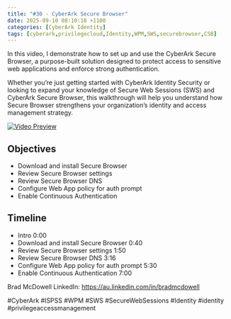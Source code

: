 ```yaml
---
title: "#30 - CyberArk Secure Browser"
date: 2025-09-10 08:10:10 +1100
categories: [CyberArk Identity]
tags: [cyberark,privilegecloud,Identity,WPM,SWS,securebrowser,CSB]     # TAG names should always be lowercase
---
```

In this video, I demonstrate how to set up and use the CyberArk Secure Browser, a purpose-built solution designed to protect access to sensitive web applications and enforce strong authentication.

Whether you’re just getting started with CyberArk Identity Security or looking to expand your knowledge of Secure Web Sessions (SWS) and CyberArk Secure Browser, this walkthrough will help you understand how Secure Browser strengthens your organization’s identity and access management strategy.

[![Video Preview](https://i.ytimg.com/vi/as3ZrvBWkmg/maxresdefault.jpg)](https://www.youtube.com/watch?v=Oas3ZrvBWkmg)

## Objectives

- Download and install Secure Browser
- Review Secure Browser settings
- Review Secure Browser DNS
- Configure Web App policy for auth prompt
- Enable Continuous Authentication

## Timeline

- Intro 0:00
- Download and install Secure Browser 0:40
- Review Secure Browser settings 1:50
- Review Secure Browser DNS 3:16
- Configure Web App policy for auth prompt 5:30
- Enable Continuous Authentication 7:00

Brad McDowell LinkedIn: https://au.linkedin.com/in/bradmcdowell

#CyberArk #ISPSS #WPM #SWS #SecureWebSessions #Identity #identity #privilegeaccessmanagement